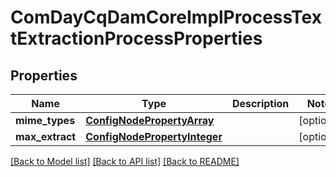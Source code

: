 # ComDayCqDamCoreImplProcessTextExtractionProcessProperties

## Properties
Name | Type | Description | Notes
------------ | ------------- | ------------- | -------------
**mime_types** | [**ConfigNodePropertyArray**](ConfigNodePropertyArray.md) |  | [optional] 
**max_extract** | [**ConfigNodePropertyInteger**](ConfigNodePropertyInteger.md) |  | [optional] 

[[Back to Model list]](../README.md#documentation-for-models) [[Back to API list]](../README.md#documentation-for-api-endpoints) [[Back to README]](../README.md)


